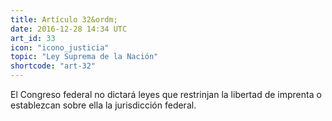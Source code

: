```yaml
---
title: Artículo 32&ordm;
date: 2016-12-28 14:34 UTC
art_id: 33
icon: "icono_justicia"
topic: "Ley Suprema de la Nación"
shortcode: "art-32"
---
```

El Congreso federal no dictará leyes que restrinjan la libertad de imprenta o establezcan sobre ella la jurisdicción federal.
